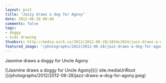 ```yaml
---
layout: post
title: "Jazzy draws a dog for Agony"
date: 2012-06-28 08:46
comments: false
tags: 
- doggy
- kids drawing
thumbsrc: http://media.eick.us/2012/2012-06-28/1024x1024/jazz-draws-a-dog-for-agony.jpeg
featured_image: "/photographs/2012/2012-06-28/jazz-draws-a-dog-for-agony.jpeg"
---
```

Jasmine draws a doggy for Uncle Agony

![Jasmine draws a doggy for Uncle Agony]({{ site.mediaUrlRoot }}/photographs/2012/2012-06-28/jazz-draws-a-dog-for-agony.jpeg)

